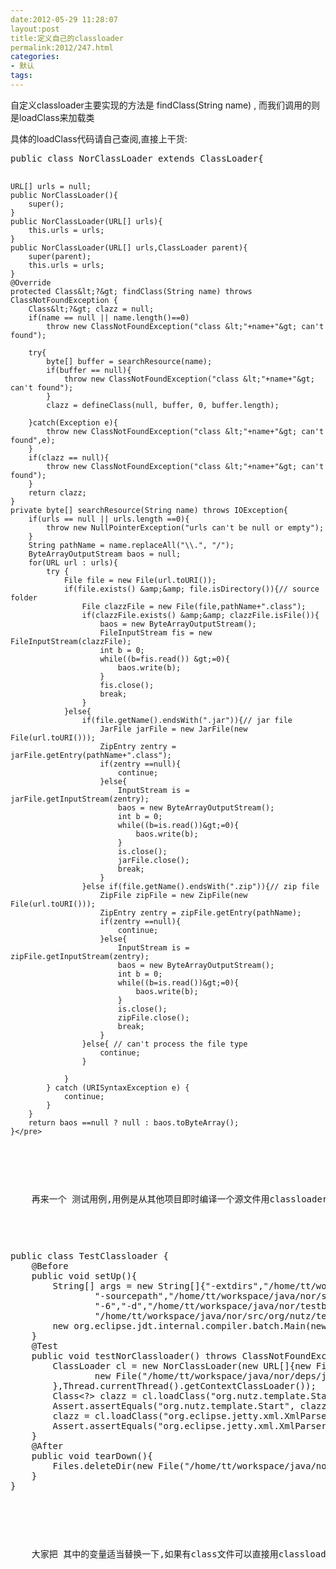 ```yaml
---
date:2012-05-29 11:28:07
layout:post
title:定义自己的classloader
permalink:2012/247.html
categories:
- 默认
tags:
---
```



<p>
	自定义classloader主要实现的方法是 findClass(String name) , 而我们调用的则是loadClass来加载类
</p>
<p>
	具体的loadClass代码请自己查阅,直接上干货:
</p>
<p>
<pre class="prettyprint lang-java linenums">public class NorClassLoader extends ClassLoader{
	
	URL[] urls = null;
	public NorClassLoader(){
		super();
	}
	public NorClassLoader(URL[] urls){
		this.urls = urls;
	}
	public NorClassLoader(URL[] urls,ClassLoader parent){
		super(parent);
		this.urls = urls;
	}
	@Override
	protected Class&lt;?&gt; findClass(String name) throws ClassNotFoundException {
		Class&lt;?&gt; clazz = null;
		if(name == null || name.length()==0) 
			throw new ClassNotFoundException("class &lt;"+name+"&gt; can't found");
		
		try{
			byte[] buffer = searchResource(name);
			if(buffer == null){
				throw new ClassNotFoundException("class &lt;"+name+"&gt; can't found");
			}
			clazz = defineClass(null, buffer, 0, buffer.length);
			
		}catch(Exception e){
			throw new ClassNotFoundException("class &lt;"+name+"&gt; can't found",e);
		}
		if(clazz == null){
			throw new ClassNotFoundException("class &lt;"+name+"&gt; can't found");
		}
		return clazz;
	}
	private byte[] searchResource(String name) throws IOException{
		if(urls == null || urls.length ==0){
			throw new NullPointerException("urls can't be null or empty");
		}
		String pathName = name.replaceAll("\\.", "/");
		ByteArrayOutputStream baos = null;
		for(URL url : urls){
			try {
				File file = new File(url.toURI());
				if(file.exists() &amp;&amp; file.isDirectory()){// source folder
					File clazzFile = new File(file,pathName+".class");
					if(clazzFile.exists() &amp;&amp; clazzFile.isFile()){
						baos = new ByteArrayOutputStream();
						FileInputStream fis = new FileInputStream(clazzFile);
						int b = 0;
						while((b=fis.read()) &gt;=0){
							baos.write(b);
						}
						fis.close();
						break;
					}
				}else{
					if(file.getName().endsWith(".jar")){// jar file
						JarFile jarFile = new JarFile(new File(url.toURI()));
						ZipEntry zentry = jarFile.getEntry(pathName+".class");
						if(zentry ==null){
							continue;
						}else{
							InputStream is = jarFile.getInputStream(zentry);
							baos = new ByteArrayOutputStream();
							int b = 0;
							while((b=is.read())&gt;=0){
								baos.write(b);
							}
							is.close();
							jarFile.close();
							break;
						}
					}else if(file.getName().endsWith(".zip")){// zip file
						ZipFile zipFile = new ZipFile(new File(url.toURI()));
						ZipEntry zentry = zipFile.getEntry(pathName);
						if(zentry ==null){
							continue;
						}else{
							InputStream is = zipFile.getInputStream(zentry);
							baos = new ByteArrayOutputStream();
							int b = 0;
							while((b=is.read())&gt;=0){
								baos.write(b);
							}
							is.close();
							zipFile.close();
							break;
						}
					}else{ // can't process the file type
						continue;
					}
					
				}
			} catch (URISyntaxException e) {
				continue;
			}
		}
		return baos ==null ? null : baos.toByteArray();
	}</pre>
</p>
<p>
	再来一个 测试用例,用例是从其他项目即时编译一个源文件用classloader加载
</p>
<p>
<pre class="prettyprint lang-java linenums">public class TestClassloader {
	@Before
	public void setUp(){
		String[] args = new String[]{"-extdirs","/home/tt/workspace/java/nor/deps/",
				"-sourcepath","/home/tt/workspace/java/nor/src/",
				"-6","-d","/home/tt/workspace/java/nor/testbin/",
				"/home/tt/workspace/java/nor/src/org/nutz/template/Start.java"};
		new org.eclipse.jdt.internal.compiler.batch.Main(new PrintWriter(new ByteArrayOutputStream()),new PrintWriter(new ByteArrayOutputStream()),false,null,null).compile(args);
	}
	@Test
	public void testNorClassloader() throws ClassNotFoundException, MalformedURLException{
		ClassLoader cl = new NorClassLoader(new URL[]{new File("/home/tt/workspace/java/nor/testbin/").toURI().toURL(),
				new File("/home/tt/workspace/java/nor/deps/jetty-xml-7.2.2.v20101205.jar").toURI().toURL()
		},Thread.currentThread().getContextClassLoader());
		Class&lt;?&gt; clazz = cl.loadClass("org.nutz.template.Start");
		Assert.assertEquals("org.nutz.template.Start", clazz.getName());
		clazz = cl.loadClass("org.eclipse.jetty.xml.XmlParser");
		Assert.assertEquals("org.eclipse.jetty.xml.XmlParser", clazz.getName());
	}
	@After
	public void tearDown(){
		Files.deleteDir(new File("/home/tt/workspace/java/nor/testbin/"));
	}
}</pre>
</p>
<p>
	大家把 其中的变量适当替换一下,如果有class文件可以直接用classloader进行加载,
</p>